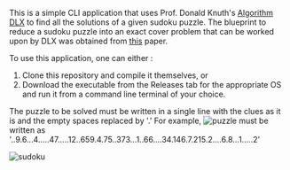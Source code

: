 This is a simple CLI application that uses Prof. Donald Knuth's [Algorithm DLX](https://arxiv.org/abs/cs/0011047) to find all the solutions of a given sudoku puzzle. The blueprint to reduce a sudoku puzzle into an exact cover problem that can be worked upon by DLX was obtained from [this](https://www.kth.se/social/files/58861771f276547fe1dbf8d1/HLaestanderMHarrysson_dkand14.pdf) paper.

To use this application, one can either :
1. Clone this repository and compile it themselves, or
2. Download the executable from the Releases tab for the appropriate OS and run it from a command line terminal of your choice.

The puzzle to be solved must be written in a single line with the clues as it is and the empty spaces replaced by '.'
For example,
![puzzle](https://github.com/BAGUVIX456/sudoku-dlx/assets/85876638/9e2ddf87-fcdb-4211-ba95-7b29a4c0fed4)
must be written as
'..9.6...4.....47.....12..659.4.75..373...1..66....34.146.7.215.2....6.8...1.....2'


![sudoku](https://github.com/BAGUVIX456/sudoku-dlx/assets/85876638/1520ede8-dbbc-4383-acfd-568b800b4163)

